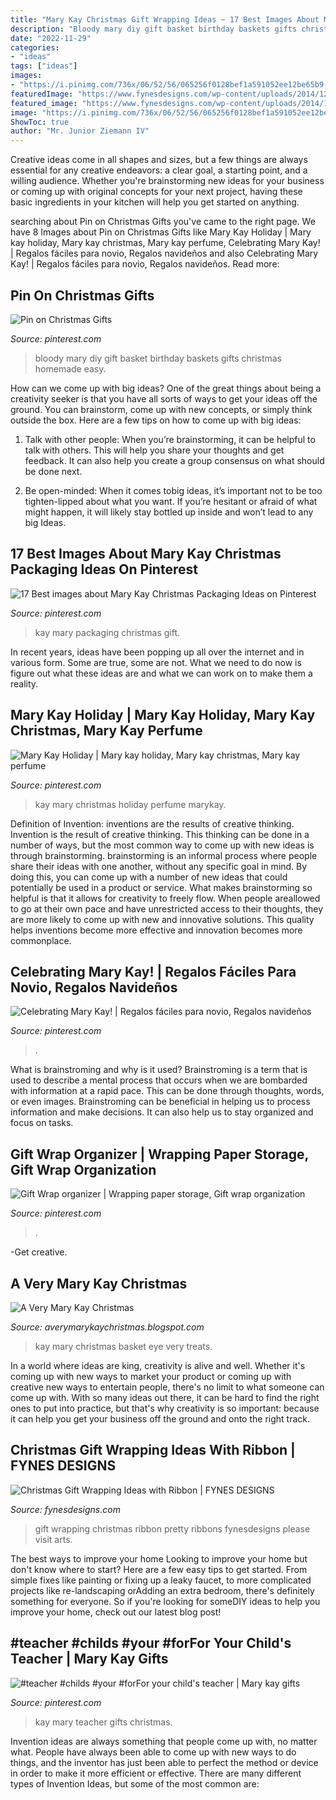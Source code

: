 ```yaml
---
title: "Mary Kay Christmas Gift Wrapping Ideas ~ 17 Best Images About Mary Kay Christmas Packaging Ideas On Pinterest"
description: "Bloody mary diy gift basket birthday baskets gifts christmas homemade easy"
date: "2022-11-29"
categories:
- "ideas"
tags: ["ideas"]
images:
- "https://i.pinimg.com/736x/06/52/56/065256f0128bef1a591052ee12be65b9--birthday-stuff-st-birthday.jpg"
featuredImage: "https://www.fynesdesigns.com/wp-content/uploads/2014/12/christmas-gift-wrapping-ideas.jpg"
featured_image: "https://www.fynesdesigns.com/wp-content/uploads/2014/12/christmas-gift-wrapping-ideas.jpg"
image: "https://i.pinimg.com/736x/06/52/56/065256f0128bef1a591052ee12be65b9--birthday-stuff-st-birthday.jpg"
ShowToc: true
author: "Mr. Junior Ziemann IV"
---
```



Creative ideas come in all shapes and sizes, but a few things are always essential for any creative endeavors: a clear goal, a starting point, and a willing audience. Whether you're brainstorming new ideas for your business or coming up with original concepts for your next project, having these basic ingredients in your kitchen will help you get started on anything.

	

		
searching about Pin on Christmas Gifts you've came to the right page. We have 8 Images about Pin on Christmas Gifts like Mary Kay Holiday | Mary kay holiday, Mary kay christmas, Mary kay perfume, Celebrating Mary Kay! | Regalos fáciles para novio, Regalos navideños and also Celebrating Mary Kay! | Regalos fáciles para novio, Regalos navideños. Read more:
		
    
## Pin On Christmas Gifts

<img loading=lazy src="https://i.pinimg.com/736x/06/52/56/065256f0128bef1a591052ee12be65b9--birthday-stuff-st-birthday.jpg" onerror="this.onerror=null;this.src='https://tse4.mm.bing.net/th?id=OIP.eKoCd3qFFq12BZ0DQjj93gHaJ3&amp;pid=15.1';" alt="Pin on Christmas Gifts">

_Source: pinterest.com_

>bloody mary diy gift basket birthday baskets gifts christmas homemade easy. 

	

How can we come up with big ideas?
One of the great things about being a creativity seeker is that you have all sorts of ways to get your ideas off the ground. You can brainstorm, come up with new concepts, or simply think outside the box. Here are a few tips on how to come up with big ideas:
1) Talk with other people: When you’re brainstorming, it can be helpful to talk with others. This will help you share your thoughts and get feedback. It can also help you create a group consensus on what should be done next.

2) Be open-minded: When it comes tobig ideas, it’s important not to be too tighten-lipped about what you want. If you’re hesitant or afraid of what might happen, it will likely stay bottled up inside and won’t lead to any big Ideas.

    
## 17 Best Images About Mary Kay Christmas Packaging Ideas On Pinterest

<img loading=lazy src="https://s-media-cache-ak0.pinimg.com/736x/db/4e/50/db4e5040f97e4812b95d9e4d329fa7f6.jpg" onerror="this.onerror=null;this.src='https://tse2.mm.bing.net/th?id=OIP.CY35FcpwDfR9jmn2bY2HuwHaNK&amp;pid=15.1';" alt="17 Best images about Mary Kay Christmas Packaging Ideas on Pinterest">

_Source: pinterest.com_

>kay mary packaging christmas gift. 

	

In recent years, ideas have been popping up all over the internet and in various form. Some are true, some are not. What we need to do now is figure out what these ideas are and what we can work on to make them a reality.

    
## Mary Kay Holiday | Mary Kay Holiday, Mary Kay Christmas, Mary Kay Perfume

<img loading=lazy src="https://i.pinimg.com/736x/c6/51/ed/c651ed715dbdd2581bea4f7534c0d676.jpg" onerror="this.onerror=null;this.src='https://tse1.mm.bing.net/th?id=OIP.GPWD7o0gzE-v3rD1WOY9iQHaHa&amp;pid=15.1';" alt="Mary Kay Holiday | Mary kay holiday, Mary kay christmas, Mary kay perfume">

_Source: pinterest.com_

>kay mary christmas holiday perfume marykay. 

	

Definition of Invention: inventions are the results of creative thinking.
Invention is the result of creative thinking. This thinking can be done in a number of ways, but the most common way to come up with new ideas is through brainstorming. brainstorming is an informal process where people share their ideas with one another, without any specific goal in mind. By doing this, you can come up with a number of new ideas that could potentially be used in a product or service.
What makes brainstorming so helpful is that it allows for creativity to freely flow. When people areallowed to go at their own pace and have unrestricted access to their thoughts, they are more likely to come up with new and innovative solutions. This quality helps inventions become more effective and innovation becomes more commonplace.

    
## Celebrating Mary Kay! | Regalos Fáciles Para Novio, Regalos Navideños

<img loading=lazy src="https://i.pinimg.com/736x/5e/a5/c8/5ea5c8d6165563c9b9841c5dbad7749f--basket-ideas-gift-baskets.jpg" onerror="this.onerror=null;this.src='https://tse1.mm.bing.net/th?id=OIP.Dw8l347ahznXogA5w5VgJAHaJV&amp;pid=15.1';" alt="Celebrating Mary Kay! | Regalos fáciles para novio, Regalos navideños">

_Source: pinterest.com_

>. 

	

What is brainstroming and why is it used?
Brainstroming is a term that is used to describe a mental process that occurs when we are bombarded with information at a rapid pace. This can be done through thoughts, words, or even images. Brainstroming can be beneficial in helping us to process information and make decisions. It can also help us to stay organized and focus on tasks.

    
## Gift Wrap Organizer | Wrapping Paper Storage, Gift Wrap Organization

<img loading=lazy src="https://i.pinimg.com/originals/84/a6/3c/84a63c27837fcc526fc3bf52833edb12.jpg" onerror="this.onerror=null;this.src='https://tse1.mm.bing.net/th?id=OIP.PIhp6J0gLRqE_yx6XDKRhAHaLJ&amp;pid=15.1';" alt="Gift Wrap organizer | Wrapping paper storage, Gift wrap organization">

_Source: pinterest.com_

>. 

	

-Get creative.

    
## A Very Mary Kay Christmas

<img loading=lazy src="http://1.bp.blogspot.com/-CW9tt_HEExA/TswjtrWJDOI/AAAAAAAAABI/8TeY3NGkNas/s1600/eyetreats.jpg" onerror="this.onerror=null;this.src='https://tse1.mm.bing.net/th?id=OIP.pa4s3IhYKomMkxQEQ-HOmwHaJ4&amp;pid=15.1';" alt="A Very Mary Kay Christmas">

_Source: averymarykaychristmas.blogspot.com_

>kay mary christmas basket eye very treats. 

	

In a world where ideas are king, creativity is alive and well. Whether it's coming up with new ways to market your product or coming up with creative new ways to entertain people, there's no limit to what someone can come up with. With so many ideas out there, it can be hard to find the right ones to put into practice, but that's why creativity is so important: because it can help you get your business off the ground and onto the right track.

    
## Christmas Gift Wrapping Ideas With Ribbon | FYNES DESIGNS

<img loading=lazy src="https://www.fynesdesigns.com/wp-content/uploads/2014/12/christmas-gift-wrapping-ideas.jpg" onerror="this.onerror=null;this.src='https://tse3.mm.bing.net/th?id=OIP.4vqXhWYiKYO7jU1NEJhebAHaLH&amp;pid=15.1';" alt="Christmas Gift Wrapping Ideas with Ribbon | FYNES DESIGNS">

_Source: fynesdesigns.com_

>gift wrapping christmas ribbon pretty ribbons fynesdesigns please visit arts. 

	

The best ways to improve your home
Looking to improve your home but don't know where to start? Here are a few easy tips to get started. From simple fixes like painting or fixing up a leaky faucet, to more complicated projects like re-landscaping orAdding an extra bedroom, there's definitely something for everyone. So if you're looking for someDIY ideas to help you improve your home, check out our latest blog post!

    
## #teacher #childs #your #forFor Your Child&#039;s Teacher | Mary Kay Gifts

<img loading=lazy src="https://i.pinimg.com/736x/db/d4/7e/dbd47e92a958bdce3b1356ad61b16d5f.jpg" onerror="this.onerror=null;this.src='https://tse1.mm.bing.net/th?id=OIP.VKVswFUKYq0PADEjy_w5lAHaKK&amp;pid=15.1';" alt="#teacher #childs #your #forFor your child&#039;s teacher | Mary kay gifts">

_Source: pinterest.com_

>kay mary teacher gifts christmas. 

	

Invention ideas are always something that people come up with, no matter what. People have always been able to come up with new ways to do things, and the inventor has just been able to perfect the method or device in order to make it more efficient or effective. There are many different types of Invention Ideas, but some of the most common are:


